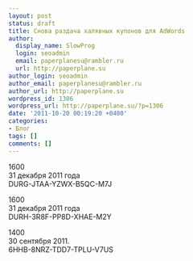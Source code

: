 ```yaml
---
layout: post
status: draft
title: Снова раздача халявных купонов для AdWords
author:
  display_name: SlowProg
  login: seoadmin
  email: paperplanesu@rambler.ru
  url: http://paperplane.su
author_login: seoadmin
author_email: paperplanesu@rambler.ru
author_url: http://paperplane.su
wordpress_id: 1306
wordpress_url: http://paperplane.su/?p=1306
date: '2011-10-20 00:19:20 +0400'
categories:
- Блог
tags: []
comments: []
---
```

<p>1600<br />
31 декабря 2011 года<br />
DURG-JTAA-YZWX-B5QC-M7J</p>
<p>1600<br />
31 декабря 2011 года<br />
DURH-3R8F-PP8D-XHAE-M2Y</p>
<p>1400<br />
30 сентября 2011.<br />
6HHB-8NRZ-TDD7-TPLU-V7US</p>
